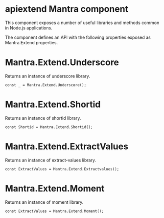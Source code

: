 # apiextend Mantra component

This component exposes a number of useful libraries and methods common in Node.js applications.

The component defines an API with the following properties exposed as Mantra.Extend properties.

# Mantra.Extend.Underscore

Returns an instance of underscore library.

```javacript
const _ = Mantra.Extend.Underscore();
```

# Mantra.Extend.Shortid

Returns an instance of shortid library.

```javacript
const Shortid = Mantra.Extend.Shortid();
```

# Mantra.Extend.ExtractValues

Returns an instance of extract-values library.

```javacript
const ExtractValues = Mantra.Extend.Extractvalues();
```

# Mantra.Extend.Moment

Returns an instance of moment library.

```javacript
const ExtractValues = Mantra.Extend.Moment();
```